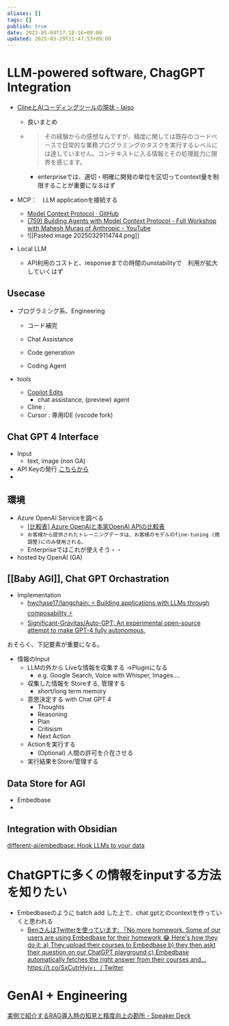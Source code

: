 ```yaml
---
aliases: []
tags: []
publish: true
date: 2023-05-04T17:18:16+09:00
updated: 2025-03-29T11:47:53+09:00
---
```


# LLM-powered software, ChagGPT Integration

- [ClineとAIコーディングツールの現状 \- laiso](https://laiso.hatenablog.com/entry/2025/01/07/045009)
	- 良いまとめ
	- > その経験からの感想なんですが、精度に関しては既存のコードベースで日常的な業務プログラミングのタスクを実行するレベルには達していません。コンテキストに入る情報とその処理能力に限界を感じます。
		- enterpriseでは、適切・明確に開発の単位を区切ってcontext量を制限することが重要になるはず
- MCP：　LLM applicationを接続する
	- [Model Context Protocol · GitHub](https://github.com/modelcontextprotocol)
	- [\(759\) Building Agents with Model Context Protocol \- Full Workshop with Mahesh Murag of Anthropic \- YouTube](https://www.youtube.com/watch?v=kQmXtrmQ5Zg)
	- ![[Pasted image 20250329114744.png]]

- Local LLM 
	- API利用のコストと、responseまでの時間のunstabilityで　利用が拡大していくはず
## Usecase
- プログラミング系、Engineering
	- コード補完
	- Chat Assistance

	- Code generation
	- Coding Agent

- tools
	- [Copilot Edits](https://code.visualstudio.com/docs/copilot/copilot-edits)
		- chat assistance, (preview) agent
	- Cline : 
	- Cursor : 専用IDE (vscode fork)
## Chat GPT 4 Interface
- Input
	- text, image (non GA)
- API Keyの発行 [こちらから](https://platform.openai.com/signup/)
- 
## 環境
- Azure OpenAI Serviceを調べる
	- [\[比較表\] Azure OpenAIと本家OpenAI APIの比較表](https://zenn.dev/microsoft/articles/e0419765f7079a)
	- ```お客様から提供されたトレーニングデータは、お客様のモデルのfine-tuning (微調整)にのみ使用される。```
	- Enterpriseではこれが使えそう・・
- hosted by OpenAI (GA)

## [[Baby AGI]], Chat GPT Orchastration
- Implementation
	- [hwchase17/langchain: ⚡ Building applications with LLMs through composability ⚡](https://github.com/hwchase17/langchain)
	- [Significant\-Gravitas/Auto\-GPT: An experimental open\-source attempt to make GPT\-4 fully autonomous\.](https://github.com/Significant-Gravitas/Auto-GPT)

おそらく、下記要素が重要になる。
- 情報のInput
	- LLMの外から Liveな情報を収集する →Pluginになる
		- e.g. Google Search, Voice with Whisper, Images…. 
	- 収集した情報を Storeする, 管理する
		- short/long term memory
	- 意思決定する with Chat GPT 4
		- Thoughts
		- Reasoning
		- Plan
		- Critisism
		- Next Action
	- Actionを実行する
		- (Optional) 人間の許可を介在させる
	- 実行結果をStore/管理する

## Data Store for AGI
- Embedbase
- 

## Integration with Obsidian 
[different\-ai/embedbase: Hook LLMs to your data](https://github.com/different-ai/embedbase)


# ChatGPTに多くの情報をinputする方法を知りたい
- Embedbaseのように batch add した上で、chat gptとのcontextを作っていくと思われる
	- [BenさんはTwitterを使っています: 「No more homework\. Some of our users are using Embedbase for their homework 😂 Here's how they do it: a\) They upload their courses to Embedbase b\) they then askt their question on our ChatGPT playground c\) Embedbase automatically fetches the right answer from their courses and… https://t\.co/SxCutrHyjv」 / Twitter](https://twitter.com/hotkartoffel1/status/1653359527159267328)


# GenAI + Engineering
[実例で紹介するRAG導入時の知見と精度向上の勘所 \- Speaker Deck](https://speakerdeck.com/yamahiro/shi-li-deshao-jie-sururagdao-ru-shi-nozhi-jian-tojing-du-xiang-shang-nokan-suo?slide=75)